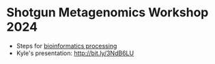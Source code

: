 # Shotgun Metagenomics Workshop 2024

* Steps for [bioinformatics processing](bioinformatics-steps.md)
* Kyle's presentation: http://bit.ly/3NdB6LU

